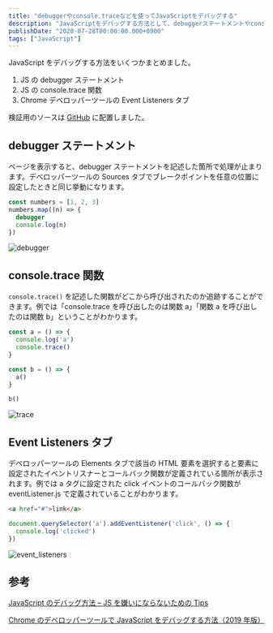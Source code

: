 ```yaml
---
title: "debuggerやconsole.traceなどを使ってJavaScriptをデバッグする"
description: "JavaScriptをデバッグする方法として、debuggerステートメントやconsole.trace関数、Chromeデベロッパーツールの活用方法を解説しました。"
publishDate: "2020-07-28T00:00:00.000+0900"
tags: ["JavaScript"]
---
```


JavaScript をデバッグする方法をいくつかまとめました。

1. JS の debugger ステートメント
1. JS の console.trace 関数
1. Chrome デベロッパーツールの Event Listeners タブ

検証用のソースは [GitHub](https://github.com/cuavv/sandbox-js-debug) に配置しました。

## debugger ステートメント

ページを表示すると、debugger ステートメントを記述した箇所で処理が止まります。デベロッパーツールの Sources タブでブレークポイントを任意の位置に設定したときと同じ挙動になります。

```js
const numbers = [1, 2, 3]
numbers.map((n) => {
  debugger
  console.log(n)
})
```

![debugger](@/assets/images/post/e29db4bd1c3f35159d16a5294ba8dbc9.png)

## console.trace 関数

`console.trace()` を記述した関数がどこから呼び出されたのか追跡することができます。例では「console.trace を呼び出したのは関数 a」「関数 a を呼び出したのは関数 b」ということがわかります。

```js
const a = () => {
  console.log('a')
  console.trace()
}

const b = () => {
  a()
}

b()
```

![trace](@/assets/images/post/650f0d3cc324b0b0431e94dd2a6779a0.png)

## Event Listeners タブ

デベロッパーツールの Elements タブで該当の HTML 要素を選択すると要素に設定されたイベントリスナーとコールバック関数が定義されている箇所が表示されます。例では a タグに設定された click イベントのコールバック関数が eventListener.js で定義されていることがわかります。

```html
<a href="#">link</a>
```

```js
document.querySelector('a').addEventListener('click', () => {
  console.log('clicked')
})
```

![event_listeners](@/assets/images/post/d4927e80308806952a05f9f1ef82fba9.png)

## 参考

[JavaScript のデバッグ方法 – JS を嫌いにならないための Tips](https://postd.cc/how-to-not-hate-javascript-tips-from-the-frontline/)

[Chrome のデベロッパーツールで JavaScript をデバッグする方法（2019 年版）](https://ics.media/entry/190517/)
